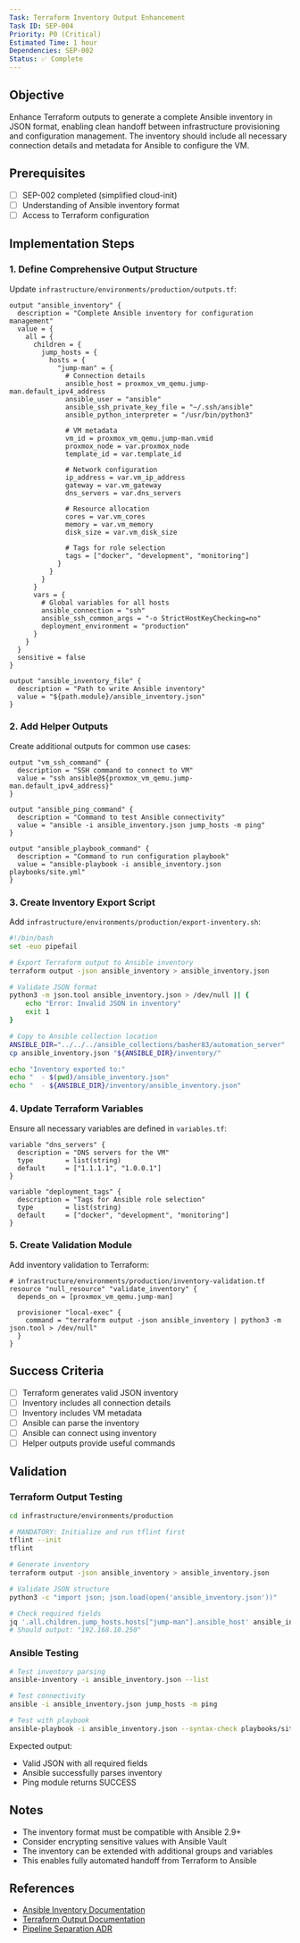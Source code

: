 ```yaml
---
Task: Terraform Inventory Output Enhancement
Task ID: SEP-004
Priority: P0 (Critical)
Estimated Time: 1 hour
Dependencies: SEP-002
Status: ✅ Complete
---
```


## Objective

Enhance Terraform outputs to generate a complete Ansible inventory in JSON format, enabling clean handoff between infrastructure provisioning and configuration management. The inventory should include all necessary connection details and metadata for Ansible to configure the VM.

## Prerequisites

- [ ] SEP-002 completed (simplified cloud-init)
- [ ] Understanding of Ansible inventory format
- [ ] Access to Terraform configuration

## Implementation Steps

### 1. **Define Comprehensive Output Structure**

Update `infrastructure/environments/production/outputs.tf`:

```hcl
output "ansible_inventory" {
  description = "Complete Ansible inventory for configuration management"
  value = {
    all = {
      children = {
        jump_hosts = {
          hosts = {
            "jump-man" = {
              # Connection details
              ansible_host = proxmox_vm_qemu.jump-man.default_ipv4_address
              ansible_user = "ansible"
              ansible_ssh_private_key_file = "~/.ssh/ansible"
              ansible_python_interpreter = "/usr/bin/python3"

              # VM metadata
              vm_id = proxmox_vm_qemu.jump-man.vmid
              proxmox_node = var.proxmox_node
              template_id = var.template_id

              # Network configuration
              ip_address = var.vm_ip_address
              gateway = var.vm_gateway
              dns_servers = var.dns_servers

              # Resource allocation
              cores = var.vm_cores
              memory = var.vm_memory
              disk_size = var.vm_disk_size

              # Tags for role selection
              tags = ["docker", "development", "monitoring"]
            }
          }
        }
      }
      vars = {
        # Global variables for all hosts
        ansible_connection = "ssh"
        ansible_ssh_common_args = "-o StrictHostKeyChecking=no"
        deployment_environment = "production"
      }
    }
  }
  sensitive = false
}

output "ansible_inventory_file" {
  description = "Path to write Ansible inventory"
  value = "${path.module}/ansible_inventory.json"
}
```

### 2. **Add Helper Outputs**

Create additional outputs for common use cases:

```hcl
output "vm_ssh_command" {
  description = "SSH command to connect to VM"
  value = "ssh ansible@${proxmox_vm_qemu.jump-man.default_ipv4_address}"
}

output "ansible_ping_command" {
  description = "Command to test Ansible connectivity"
  value = "ansible -i ansible_inventory.json jump_hosts -m ping"
}

output "ansible_playbook_command" {
  description = "Command to run configuration playbook"
  value = "ansible-playbook -i ansible_inventory.json playbooks/site.yml"
}
```

### 3. **Create Inventory Export Script**

Add `infrastructure/environments/production/export-inventory.sh`:

```bash
#!/bin/bash
set -euo pipefail

# Export Terraform output to Ansible inventory
terraform output -json ansible_inventory > ansible_inventory.json

# Validate JSON format
python3 -m json.tool ansible_inventory.json > /dev/null || {
    echo "Error: Invalid JSON in inventory"
    exit 1
}

# Copy to Ansible collection location
ANSIBLE_DIR="../../../ansible_collections/basher83/automation_server"
cp ansible_inventory.json "${ANSIBLE_DIR}/inventory/"

echo "Inventory exported to:"
echo "  - $(pwd)/ansible_inventory.json"
echo "  - ${ANSIBLE_DIR}/inventory/ansible_inventory.json"
```

### 4. **Update Terraform Variables**

Ensure all necessary variables are defined in `variables.tf`:

```hcl
variable "dns_servers" {
  description = "DNS servers for the VM"
  type        = list(string)
  default     = ["1.1.1.1", "1.0.0.1"]
}

variable "deployment_tags" {
  description = "Tags for Ansible role selection"
  type        = list(string)
  default     = ["docker", "development", "monitoring"]
}
```

### 5. **Create Validation Module**

Add inventory validation to Terraform:

```hcl
# infrastructure/environments/production/inventory-validation.tf
resource "null_resource" "validate_inventory" {
  depends_on = [proxmox_vm_qemu.jump-man]

  provisioner "local-exec" {
    command = "terraform output -json ansible_inventory | python3 -m json.tool > /dev/null"
  }
}
```

## Success Criteria

- [ ] Terraform generates valid JSON inventory
- [ ] Inventory includes all connection details
- [ ] Inventory includes VM metadata
- [ ] Ansible can parse the inventory
- [ ] Ansible can connect using inventory
- [ ] Helper outputs provide useful commands

## Validation

### Terraform Output Testing

```bash
cd infrastructure/environments/production

# MANDATORY: Initialize and run tflint first
tflint --init
tflint

# Generate inventory
terraform output -json ansible_inventory > ansible_inventory.json

# Validate JSON structure
python3 -c "import json; json.load(open('ansible_inventory.json'))"

# Check required fields
jq '.all.children.jump_hosts.hosts["jump-man"].ansible_host' ansible_inventory.json
# Should output: "192.168.10.250"
```

### Ansible Testing

```bash
# Test inventory parsing
ansible-inventory -i ansible_inventory.json --list

# Test connectivity
ansible -i ansible_inventory.json jump_hosts -m ping

# Test with playbook
ansible-playbook -i ansible_inventory.json --syntax-check playbooks/site.yml
```

Expected output:

- Valid JSON with all required fields
- Ansible successfully parses inventory
- Ping module returns SUCCESS

## Notes

- The inventory format must be compatible with Ansible 2.9+
- Consider encrypting sensitive values with Ansible Vault
- The inventory can be extended with additional groups and variables
- This enables fully automated handoff from Terraform to Ansible

## References

- [Ansible Inventory Documentation](https://docs.ansible.com/ansible/latest/user_guide/intro_inventory.html)
- [Terraform Output Documentation](https://www.terraform.io/docs/language/values/outputs.html)
- [Pipeline Separation ADR](../../../decisions/20250118-pipeline-separation.md)
